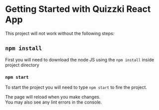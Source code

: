 # Getting Started with Quizzki React App
This project will not work without the following steps:

## `npm install`

First you will need to download the node JS using the `npm install` inside project directory


### `npm start`
 
To start the project you will need to type `npm start` to fire the project.


The page will reload when you make changes.\
You may also see any lint errors in the console.

